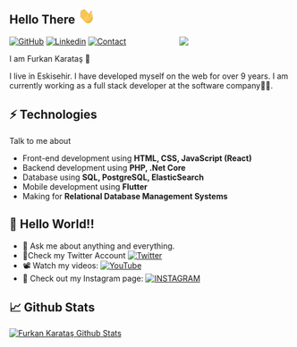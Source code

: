 <h2> Hello There <img src="https://raw.githubusercontent.com/ABSphreak/ABSphreak/master/gifs/Hi.gif" width="30px"></h2>

<img align="right" src="https://github.com/rajput2107/rajput2107/blob/master/Assets/Developer.gif" width='200'/>

[![GitHub](https://img.shields.io/badge/SUPPORT%20AT-GITHUB-blue?style=for-the-badge&logo=github)](https://github.com/furkankaratas43) [![Linkedin](https://img.shields.io/badge/MY%20PROFILE-Linkedin-blue?style=for-the-badge&logo=linkedin)](https://www.linkedin.com/in/furkankaratas43/) 
 [![Contact](https://img.shields.io/badge/CONTACT-GMAIL-yellow?style=for-the-badge&logo=gmail&logoColor=white)](mailto:info@furkankaratas.com.tr)
 
I am Furkan Karataş 🧔

I live in Eskisehir. I have developed myself on the web for over 9 years. I am currently working as a full stack developer at the software company👨‍💻.

## ⚡ Technologies
Talk to me about
- Front-end development using **HTML, CSS, JavaScript (React)**
- Backend development using **PHP, .Net Core**
- Database using **SQL, PostgreSQL, ElasticSearch**
- Mobile development using **Flutter**
- Making for **Relational Database Management Systems**

## 🤔 Hello World!! 
- 💬 Ask me about anything and everything.
- 🐥Check my Twitter Account [![Twitter](https://img.shields.io/badge/FOLLOW%20ME-TWITTER-informational?style=flat-square&logo=Twitter&logoColor=white)](https://twitter.com/_furkankaratas)
- 📽 Watch my videos: [![YouTube](https://img.shields.io/badge/FOLLOW%20ME-YOUTUBE-red?style=flat-square&logo=youtube&logoColor=white)](https://www.youtube.com/c/FurkanKarata%C5%9F43/)
- 🎯 Check out my Instagram page: [![INSTAGRAM](https://img.shields.io/badge/FOLLOW%20ME-INSTAGRAM-blueviolet?style=flat-square&logo=Instagram&logoColor=white)](https://www.instagram.com/_furkankaratas)


## 📈 Github Stats

<a href="https://github.com/furkankaratas43">
 <img alt="Furkan Karataş Github Stats" src="https://github-readme-stats.vercel.app/api/?username=furkankaratas43&show_icons=true&count_private=true&theme=react&hide_border=true&bg_color=1F222E&title_color=F85D7F&icon_color=F8D866" height="192px"/>
</a>
